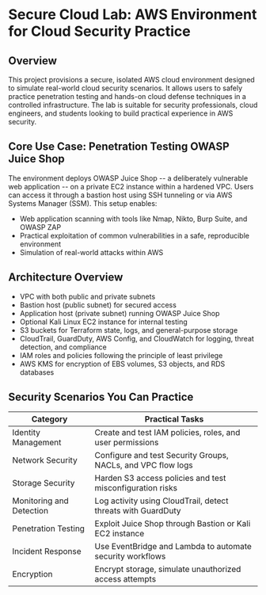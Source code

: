# Secure Cloud Lab: AWS Environment for Cloud Security Practice

## Overview

This project provisions a secure, isolated AWS cloud environment designed to simulate real-world cloud security scenarios. It allows users to safely practice penetration testing and hands-on cloud defense techniques in a controlled infrastructure. The lab is suitable for security professionals, cloud engineers, and students looking to build practical experience in AWS security.

## Core Use Case: Penetration Testing OWASP Juice Shop

The environment deploys OWASP Juice Shop -- a deliberately vulnerable web application -- on a private EC2 instance within a hardened VPC. Users can access it through a bastion host using SSH tunneling or via AWS Systems Manager (SSM). This setup enables:

- Web application scanning with tools like Nmap, Nikto, Burp Suite, and OWASP ZAP
- Practical exploitation of common vulnerabilities in a safe, reproducible environment
- Simulation of real-world attacks within AWS

## Architecture Overview

- VPC with both public and private subnets
- Bastion host (public subnet) for secured access
- Application host (private subnet) running OWASP Juice Shop
- Optional Kali Linux EC2 instance for internal testing
- S3 buckets for Terraform state, logs, and general-purpose storage
- CloudTrail, GuardDuty, AWS Config, and CloudWatch for logging, threat detection, and compliance
- IAM roles and policies following the principle of least privilege
- AWS KMS for encryption of EBS volumes, S3 objects, and RDS databases

## Security Scenarios You Can Practice

| Category                  | Practical Tasks                                              |
|---------------------------|--------------------------------------------------------------|
| Identity Management       | Create and test IAM policies, roles, and user permissions    |
| Network Security          | Configure and test Security Groups, NACLs, and VPC flow logs |
| Storage Security          | Harden S3 access policies and test misconfiguration risks    |
| Monitoring and Detection  | Log activity using CloudTrail, detect threats with GuardDuty |
| Penetration Testing       | Exploit Juice Shop through Bastion or Kali EC2 instance      |
| Incident Response         | Use EventBridge and Lambda to automate security workflows    |
| Encryption                | Encrypt storage, simulate unauthorized access attempts       |
